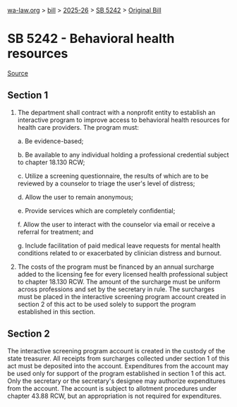 [wa-law.org](/) > [bill](/bill/) > [2025-26](/bill/2025-26/) > [SB 5242](/bill/2025-26/sb/5242/) > [Original Bill](/bill/2025-26/sb/5242/1/)

# SB 5242 - Behavioral health resources

[Source](http://lawfilesext.leg.wa.gov/biennium/2025-26/Pdf/Bills/Senate%20Bills/5242.pdf)

## Section 1
1. The department shall contract with a nonprofit entity to establish an interactive program to improve access to behavioral health resources for health care providers. The program must:

    a. Be evidence-based;

    b. Be available to any individual holding a professional credential subject to chapter 18.130 RCW;

    c. Utilize a screening questionnaire, the results of which are to be reviewed by a counselor to triage the user's level of distress;

    d. Allow the user to remain anonymous;

    e. Provide services which are completely confidential;

    f. Allow the user to interact with the counselor via email or receive a referral for treatment; and

    g. Include facilitation of paid medical leave requests for mental health conditions related to or exacerbated by clinician distress and burnout.

2. The costs of the program must be financed by an annual surcharge added to the licensing fee for every licensed health professional subject to chapter 18.130 RCW. The amount of the surcharge must be uniform across professions and set by the secretary in rule. The surcharges must be placed in the interactive screening program account created in section 2 of this act to be used solely to support the program established in this section.

## Section 2
The interactive screening program account is created in the custody of the state treasurer. All receipts from surcharges collected under section 1 of this act must be deposited into the account. Expenditures from the account may be used only for support of the program established in section 1 of this act. Only the secretary or the secretary's designee may authorize expenditures from the account. The account is subject to allotment procedures under chapter 43.88 RCW, but an appropriation is not required for expenditures.
